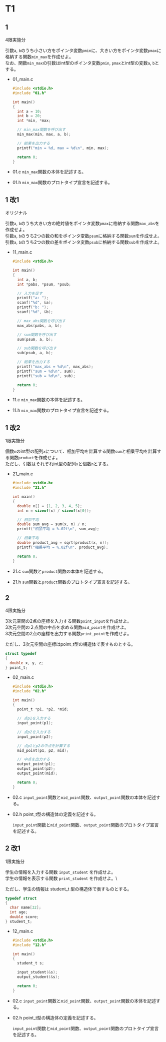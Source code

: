 # T1

## 1

4限実施分

引数`a`, `b`のうち小さい方をポインタ変数`pmin`に、大きい方をポインタ変数`pmax`に格納する関数`min_max`を作成せよ。\
なお、関数`min_max`の引数はint型のポインタ変数`pmin`, `pmax`とint型の変数`a`, `b`とする。

- 01_main.c

  ``` c
  #include <stdio.h>
  #include "01.h"

  int main()
  {
    int a = 10;
    int b = 20;
    int *min, *max;

    // min_max関数を呼び出す
    min_max(min, max, a, b);

    // 結果を出力する
    printf("min = %d, max = %d\n", min, max);

    return 0;
  }
  ```

- 01.c
  `min_max`関数の本体を記述する。

- 01.h
  `min_max`関数のプロトタイプ宣言を記述する。

## 1 改1

オリジナル

引数`a`, `b`のうち大きい方の絶対値をポインタ変数`pmax`に格納する関数`max_abs`を作成せよ。\
引数`a`, `b`のうち2つの数の和をポインタ変数`psum`に格納する関数`sum`を作成せよ。\
引数`a`, `b`のうち2つの数の差をポインタ変数`psub`に格納する関数`sub`を作成せよ。

- 11_main.c

  ``` c
  #include <stdio.h>

  int main()
  {
    int a, b;
    int *pabs, *psum, *psub;

    // 入力を促す
    printf("a: ");
    scanf("%d", &a);
    printf("b: ");
    scanf("%d", &b);

    // max_abs関数を呼び出す
    max_abs(pabs, a, b);

    // sum関数を呼び出す
    sum(psum, a, b);

    // sub関数を呼び出す
    sub(psub, a, b);

    // 結果を出力する
    printf("max_abs = %d\n", max_abs);
    printf("sum = %d\n", sum);
    printf("sub = %d\n", sub);

    return 0;
  }
  ```

- 11.c
  `min_max`関数の本体を記述する。

- 11.h
  `min_max`関数のプロトタイプ宣言を記述する。

## 1 改2

1限実施分

個数`n`のint型の配列`x`について、相加平均を計算する関数`sum`と相乗平均を計算する関数`product`を作成せよ。\
ただし、引数はそれぞれint型の配列`x`と個数`n`とする。

- 21_main.c

  ``` c
  #include <stdio.h>
  #include "21.h"

  int main()
  {
    double x[] = {1, 2, 3, 4, 5};
    int n = sizeof(x) / sizeof(x[0]);

    // 相加平均
    double sum_avg = sum(x, n) / n;
    printf("相加平均 = %.02f\n", sum_avg);

    // 相乗平均
    double product_avg = sqrt(product(x, n));
    printf("相乗平均 = %.02f\n", product_avg);

    return 0;
  }
  ```

- 21.c
  `sum`関数と`product`関数の本体を記述する。

- 21.h
  `sum`関数と`product`関数のプロトタイプ宣言を記述する。

## 2

4限実施分

3次元空間の2点の座標を入力する関数`point_input`を作成せよ。\
3次元空間の２点間の中点を求める関数`mid_point`を作成せよ。\
3次元空間の2点の座標を出力する関数`print_point`を作成せよ。

ただし、3次元空間の座標はpoint_t型の構造体で表すものとする。

```c
struct typedef
{
  double x, y, z;
} point_t;
```

- 02_main.c

  ``` c
  #include <stdio.h>
  #include "02.h"

  int main()
  {
    point_t *p1, *p2, *mid;

    // 点p1を入力する
    input_point(p1);

    // 点p2を入力する
    input_point(p2);

    // 点p1とp2の中点を計算する
    mid_point(p1, p2, mid);

    // 中点を出力する
    output_point(p1);
    output_point(p2);
    output_point(mid);

    return 0;
  }
  ```

- 02.c
  `input_point`関数と`mid_point`関数、`output_point`関数の本体を記述する。

- 02.h
  point_t型の構造体の定義を記述する。

  `input_point`関数と`mid_point`関数、`output_point`関数のプロトタイプ宣言を記述する。

## 2 改1

1限実施分

学生の情報を入力する関数 `input_student` を作成せよ。\
学生の情報を表示する関数 `print_student` を作成せよ。\

ただし、学生の情報は student_t 型の構造体で表すものとする。

```c
typedef struct
{
  char name[32];
  int age;
  double score;
} student_t;
```

- 12_main.c

  ``` c
  #include <stdio.h>
  #include "12.h"

  int main()
  {
    student_t s;

    input_student(&s);
    output_student(&s);

    return 0;
  }
  ```

- 02.c
  `input_point`関数と`mid_point`関数、`output_point`関数の本体を記述する。

- 02.h
  point_t型の構造体の定義を記述する。

  `input_point`関数と`mid_point`関数、`output_point`関数のプロトタイプ宣言を記述する。
